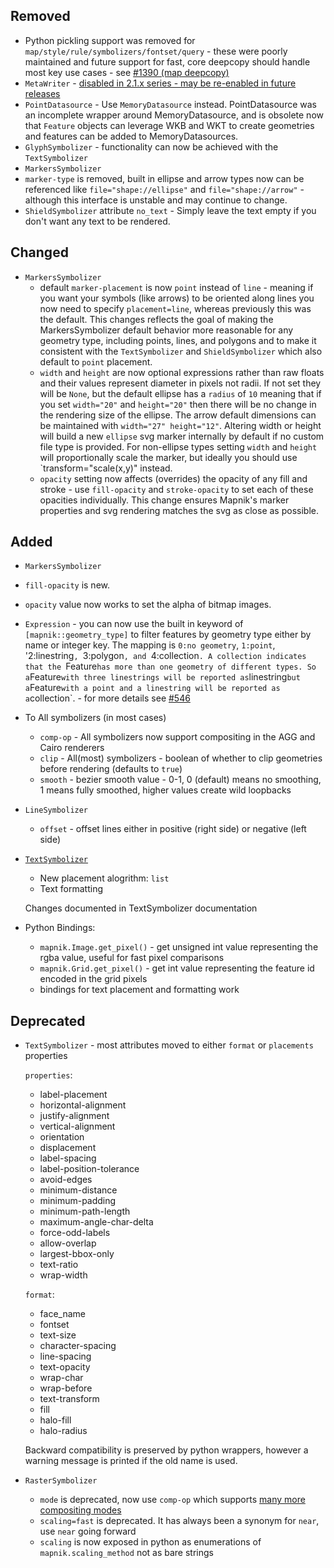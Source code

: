 ## Removed
 * Python pickling support was removed for `map/style/rule/symbolizers/fontset/query` - these were poorly maintained and future support for fast, core deepcopy should handle most key use cases - see [#1390 (map deepcopy)](https://github.com/mapnik/mapnik/issues/1390)
 * `MetaWriter` - [disabled in 2.1.x series - may be re-enabled in future releases](https://github.com/mapnik/mapnik/issues/1240)
 * `PointDatasource` - Use `MemoryDatasource` instead. PointDatasource was an incomplete wrapper around MemoryDatasource, and is obsolete now that `Feature` objects can leverage WKB and WKT to create geometries and features can be added to MemoryDatasources.
 * `GlyphSymbolizer` - functionality can now be achieved with the `TextSymbolizer`
 * `MarkersSymbolizer` 
  * `marker-type` is removed, built in ellipse and arrow types now can be referenced like `file="shape://ellipse"` and `file="shape://arrow"` - although this interface is unstable and may continue to change.
 * `ShieldSymbolizer` attribute `no_text` - Simply leave the text empty if you don't want any text to be rendered.

## Changed

 * `MarkersSymbolizer`
   * default `marker-placement` is now `point` instead of `line` - meaning if you want your symbols (like arrows) to be oriented along lines you now need to specify `placement=line`, whereas previously this was the default. This changes reflects the goal of making the MarkersSymbolizer default behavior more reasonable for any geometry type, including points, lines, and polygons and to make it consistent with the `TextSymbolizer` and `ShieldSymbolizer` which also default to `point` placement.
   * `width` and `height` are now optional expressions rather than raw floats and their values represent diameter in pixels not radii. If not set they will be `None`, but the default ellipse has a `radius` of `10` meaning that if you set `width="20"` and `height="20"` then there will be no change in the rendering size of the ellipse. The arrow default dimensions can be maintained with `width="27" height="12"`. Altering width or height will build a new `ellipse` svg marker internally by default if no custom file type is provided. For non-ellipse types setting `width` and `height` will proportionally scale the marker, but ideally you should use `transform="scale(x,y)" instead.
   * `opacity` setting now affects (overrides) the opacity of any fill and stroke - use `fill-opacity` and `stroke-opacity` to set each of these opacities individually. This change ensures Mapnik's marker properties and svg rendering matches the svg as close as possible.

## Added
 * `MarkersSymbolizer`
  * `fill-opacity` is new.
  * `opacity` value now works to set the alpha of bitmap images.
 * `Expression` - you can now use the built in keyword of `[mapnik::geometry_type]` to filter features by geometry type either by name or integer key. The mapping is `0:no geometry`, `1:point`, '2:linestring`, `3:polygon`, and `4:collection`. A collection indicates that the `Feature` has more than one geometry of different types. So a `Feature` with three linestrings will be reported as `linestring` but a `Feature` with a point and a linestring will be reported as a `collection`. - for more details see [#546](https://github.com/mapnik/mapnik/issues/546)
 * To All symbolizers (in most cases)
   * `comp-op` - All symbolizers now support compositing in the AGG and Cairo renderers
   * `clip` - All(most) symbolizers - boolean of whether to clip geometries before rendering (defaults to `true`)
   * `smooth` - bezier smooth value - 0-1, 0 (default) means no smoothing, 1 means fully smoothed, higher values create wild loopbacks
 * `LineSymbolizer`
   * `offset` - offset lines either in positive (right side) or negative (left side)
 * [`TextSymbolizer`](https://github.com/mapnik/mapnik/wiki/TextSymbolizer)
   * New placement alogrithm: `list`
   * Text formatting

   Changes documented in TextSymbolizer documentation
 * Python Bindings:
   * `mapnik.Image.get_pixel()` - get unsigned int value representing the rgba value, useful for fast pixel comparisons
   * `mapnik.Grid.get_pixel()` - get int value representing the feature id encoded in the grid pixels
   * bindings for text placement and formatting work 

## Deprecated

 * `TextSymbolizer` - most attributes moved to either `format` or `placements` properties

   `properties`:
      * label-placement
      * horizontal-alignment
      * justify-alignment
      * vertical-alignment
      * orientation
      * displacement
      * label-spacing
      * label-position-tolerance
      * avoid-edges
      * minimum-distance
      * minimum-padding
      * minimum-path-length
      * maximum-angle-char-delta
      * force-odd-labels
      * allow-overlap
      * largest-bbox-only
      * text-ratio
      * wrap-width

   `format`:
      * face_name
      * fontset
      * text-size
      * character-spacing
      * line-spacing
      * text-opacity
      * wrap-char
      * wrap-before
      * text-transform
      * fill
      * halo-fill
      * halo-radius

    Backward compatibility is preserved by python wrappers, however a warning message is printed if the old name is used.


 * `RasterSymbolizer`
   *  `mode` is deprecated, now use `comp-op` which supports [many more compositing modes](https://github.com/mapnik/mapnik/blob/master/include/mapnik/image_compositing.hpp#L42-79)
   *  `scaling=fast` is deprecated. It has always been a synonym for `near`, use `near` going forward
   *  `scaling` is now exposed in python as enumerations of `mapnik.scaling_method` not as bare strings